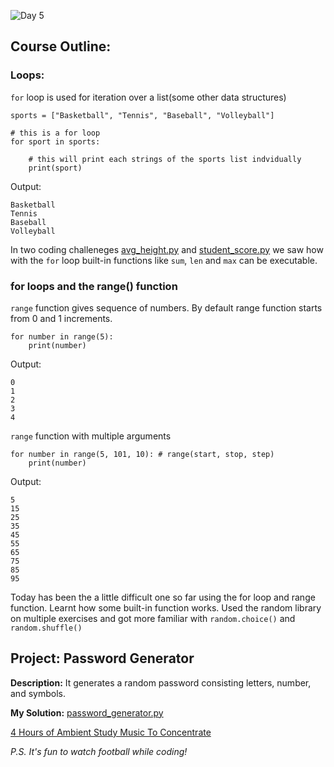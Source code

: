 
![Day 5](https://dev-to-uploads.s3.amazonaws.com/uploads/articles/kanutauw1wehc3hhindg.jpg)
## Course Outline:
### Loops:
`for` loop is used for iteration over a list(some other data structures)
```
sports = ["Basketball", "Tennis", "Baseball", "Volleyball"]

# this is a for loop
for sport in sports:

    # this will print each strings of the sports list indvidually
    print(sport)
```
Output:
```
Basketball
Tennis
Baseball
Volleyball
```
In two coding challeneges [avg_height.py](https://github.com/sleepyweb/pythonbootcamp/blob/main/day_5/avg_height.py) and [student_score.py](https://github.com/sleepyweb/pythonbootcamp/blob/main/day_5/student_score.py) we saw how with the `for` loop built-in functions like `sum`, `len` and `max` can be executable.

### for loops and the range() function
`range` function gives sequence of numbers. By default range function starts from 0 and 1 increments.
```
for number in range(5):
    print(number)
```

Output:
```
0
1
2
3
4
```
`range` function with multiple arguments
```
for number in range(5, 101, 10): # range(start, stop, step)
    print(number)
```
Output:
```
5
15
25
35
45
55
65
75
85
95
```
Today has been the a little difficult one so far using the for loop and range function. Learnt how some built-in function works. Used the random library on multiple exercises and got more familiar with `random.choice()` and `random.shuffle()`

## Project: Password Generator
**Description:** It generates a random password consisting letters, number, and symbols. 

**My Solution:** [password_generator.py](https://github.com/sleepyweb/pythonbootcamp/blob/main/day_5/password_generator.py)

[4 Hours of Ambient Study Music To Concentrate](https://youtu.be/4GnVDPD01as)

*P.S. It's fun to watch football while coding!*
